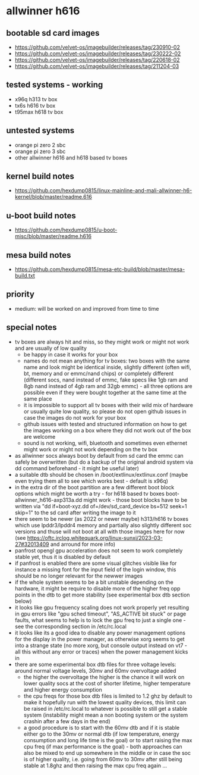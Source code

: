 # allwinner h616

## bootable sd card images

- https://github.com/velvet-os/imagebuilder/releases/tag/230910-02
- https://github.com/velvet-os/imagebuilder/releases/tag/230222-02
- https://github.com/velvet-os/imagebuilder/releases/tag/220618-02
- https://github.com/velvet-os/imagebuilder/releases/tag/211204-03

## tested systems - working

- x96q h313 tv box
- tx6s h616 tv box
- t95max h618 tv box

## untested systems

- orange pi zero 2 sbc
- orange pi zero 3 sbc
- other allwinner h616 and h618 based tv boxes

## kernel build notes

- https://github.com/hexdump0815/linux-mainline-and-mali-allwinner-h6-kernel/blob/master/readme.616

## u-boot build notes

- https://github.com/hexdump0815/u-boot-misc/blob/master/readme.h616

## mesa build notes

- https://github.com/hexdump0815/mesa-etc-build/blob/master/mesa-build.txt

## priority

- medium: will be worked on and improved from time to time

## special notes

- tv boxes are always hit and miss, so they might work or might not work and are usually of low quality
  - be happy in case it works for your box
  - names do not mean anything for tv boxes: two boxes with the same name and look might be identical inside, slightly different (often wifi, bt, memory and or emmc/nand chips) or completely different (different socs, nand instead of emmc, fake specs like 1gb ram and 8gb nand instead of 4gb ram and 32gb emmc) - all three options are possible even if they were bought together at the same time at the same place
  - it is impossible to support all tv boxes with their wild mix of hardware or usually quite low quality, so please do not open github issues in case the images do not work for your box
  - github issues with tested and structured information on how to get the images working on a box where they did not work out of the box are welcome
  - sound is not working, wifi, bluetooth and sometimes even ethernet might work or might not work depending on the tv box
- as allwinner socs always boot by default from sd card the emmc can safely be overwritten (but do a backup of the original android system via dd command beforehand - it might be useful later)
- a suitable dtb should be chosen in /boot/extlinux/extlinux.conf (maybe even trying them all to see which works best - default is x96q)
- in the extra dir of the boot partition are a few different boot block options which might be worth a try - for h618 based tv boxes boot-allwinner_h616-axp313a.dd might work - those boot blocks have to be written via "dd if=boot-xyz.dd of=/dev/sd_card_device bs=512 seek=1 skip=1" to the sd card after writing the image to it
- there seem to be newer (as 2022 or newer maybe) h313/h616 tv boxes which use lpddr3/lpddr4 memory and partially also slightly different soc versions and thuse will not boot at all with those images here for now (see https://oftc.irclog.whitequark.org/linux-sunxi/2023-03-27#32013409 and arround for more info)
- panfrost opengl gpu acceleration does not seem to work completely stable yet, thus it is disabled by default
- if panfrost is enabled there are some visual glitches visible like for instance a missing font for the input field of the login window, this should be no longer relevant for the newwer images
- if the whole system seems to be a bit unstable depending on the hardware, it might be require to disable more of the higher freq opp points in the dtb to get more stability (see experimental box dtb section below)
- it looks like gpu frequency scaling does not work properly yet resulting in gpu errors like "gpu sched timeout", "AS_ACTIVE bit stuck" or page faults, what seems to help is to lock the gpu freq to just a single one - see the corresponding section in /etc/rc.local
- it looks like its a good idea to disable any power management options for the display in the power manager, as otherwise xorg seems to get into a strange state (no more xorg, but console output instead on vt7 - all this without any error or traces) when the power management kicks in
- there are some experimental box dtb files for three voltage levels: around normal voltage levels, 30mv and 60mv overvoltage added
  - the higher the overvoltage the higher is the chance it will work on lower quality socs at the cost of shorter lifetime, higher temperature and higher energy consumption
  - the cpu freqs for those box dtb files is limited to 1.2 ghz by default to make it hopefully run with the lowest quality devices, this limit can be raised in /etc/rc.local to whatever is possible to still get a stable system (instability might mean a non booting system or the system crashin after a few days in the end)
  - a good procedure is to start with the 60mv dtb and if it is stable either go to the 30mv or normal dtb (if low temperature, energy consumption and long life time is the goal) or to start raising the max cpu freq (if max performance is the goal) - both approaches can also be mixed to end up somewhere in the middle or in case the soc is of higher quality, i.e. going from 60mv to 30mv after still being stable at 1.8ghz and then raising the max cpu freq again ...
